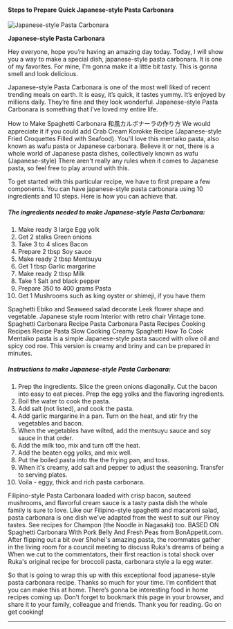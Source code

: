             

#### Steps to Prepare Quick Japanese-style Pasta Carbonara

![Japanese-style Pasta Carbonara](https://img-global.cpcdn.com/recipes/5346236514172928/751x532cq70/japanese-style-pasta-carbonara-recipe-main-photo.jpg)

**Japanese-style Pasta Carbonara**

Hey everyone, hope you’re having an amazing day today. Today, I will show you a way to make a special dish, japanese-style pasta carbonara. It is one of my favorites. For mine, I’m gonna make it a little bit tasty. This is gonna smell and look delicious.

Japanese-style Pasta Carbonara is one of the most well liked of recent trending meals on earth. It is easy, it’s quick, it tastes yummy. It’s enjoyed by millions daily. They’re fine and they look wonderful. Japanese-style Pasta Carbonara is something that I’ve loved my entire life.

How to Make Spaghetti Carbonara 和風カルボナーラの作り方 We would appreciate it if you could add Crab Cream Korokke Recipe (Japanese-style Fried Croquettes Filled with Seafood). You'll love this mentaiko pasta, also known as wafu pasta or Japanese carbonara. Believe it or not, there is a whole world of Japanese pasta dishes, collectively known as wafu (Japanese-style) There aren't really any rules when it comes to Japanese pasta, so feel free to play around with this.

To get started with this particular recipe, we have to first prepare a few components. You can have japanese-style pasta carbonara using 10 ingredients and 10 steps. Here is how you can achieve that.

##### The ingredients needed to make Japanese-style Pasta Carbonara:

1.  Make ready 3 large Egg yolk
2.  Get 2 stalks Green onions
3.  Take 3 to 4 slices Bacon
4.  Prepare 2 tbsp Soy sauce
5.  Make ready 2 tbsp Mentsuyu
6.  Get 1 tbsp Garlic margarine
7.  Make ready 2 tbsp Milk
8.  Take 1 Salt and black pepper
9.  Prepare 350 to 400 grams Pasta
10.  Get 1 Mushrooms such as king oyster or shimeji, if you have them

Spaghetti Ebiko and Seaweed salad decorate Leek flower shape and vegetable. Japanese style room Interior with retro chair Vintage tone. Spaghetti Carbonara Recipe Pasta Carbonara Pasta Recipes Cooking Recipes Recipe Pasta Slow Cooking Creamy Spaghetti How To Cook Mentaiko pasta is a simple Japanese-style pasta sauced with olive oil and spicy cod roe. This version is creamy and briny and can be prepared in minutes.

##### Instructions to make Japanese-style Pasta Carbonara:

1.  Prep the ingredients. Slice the green onions diagonally. Cut the bacon into easy to eat pieces. Prep the egg yolks and the flavoring ingredients.
2.  Boil the water to cook the pasta.
3.  Add salt (not listed), and cook the pasta.
4.  Add garlic margarine in a pan. Turn on the heat, and stir fry the vegetables and bacon.
5.  When the vegetables have wilted, add the mentsuyu sauce and soy sauce in that order.
6.  Add the milk too, mix and turn off the heat.
7.  Add the beaten egg yolks, and mix well.
8.  Put the boiled pasta into the the frying pan, and toss.
9.  When it's creamy, add salt and pepper to adjust the seasoning. Transfer to serving plates.
10.  Voila - eggy, thick and rich pasta carbonara.

Filipino-style Pasta Carbonara loaded with crisp bacon, sauteed mushrooms, and flavorful cream sauce is a tasty pasta dish the whole family is sure to love. Like our Filipino-style spaghetti and macaroni salad, pasta carbonara is one dish we've adapted from the west to suit our Pinoy tastes. See recipes for Champon (the Noodle in Nagasaki) too. BASED ON Spaghetti Carbonara With Pork Belly And Fresh Peas from BonAppetit.com. After flipping out a bit over Shohei's amazing pasta, the roommates gather in the living room for a council meeting to discuss Ruka's dreams of being a When we cut to the commentators, their first reaction is total shock over Ruka's original recipe for broccoli pasta, carbonara style a la egg water.

So that is going to wrap this up with this exceptional food japanese-style pasta carbonara recipe. Thanks so much for your time. I’m confident that you can make this at home. There’s gonna be interesting food in home recipes coming up. Don’t forget to bookmark this page in your browser, and share it to your family, colleague and friends. Thank you for reading. Go on get cooking!

* * *